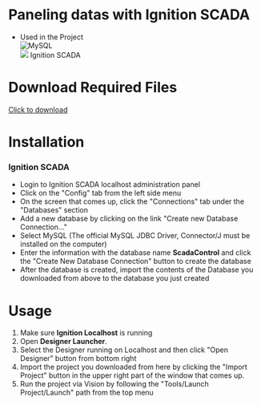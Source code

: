 # Paneling datas with Ignition SCADA
- Used in the Project <br>
![MySQL](https://img.shields.io/badge/mysql-%2300f.svg?style=for-the-badge&logo=mysql&logoColor=white)<br>
<img src="https://drive.google.com/uc?export=view&id=1PHXFxrpOvap8VZdaV-I6rNNcX8l73g_X"> Ignition SCADA

# Download Required Files

[Click to download](https://drive.google.com/file/d/1a8iJdmicHrn-rpxTV-oO7NkLOKPzUOgl/view?usp=share_link)

# Installation

<h3>Ignition SCADA</h3>
<ul>
  <li>Login to Ignition SCADA localhost administration panel</li>
  <li>Click on the "Config" tab from the left side menu</li>
  <li>On the screen that comes up, click the "Connections" tab under the "Databases" section</li>
  <li>Add a new database by clicking on the link "Create new Database Connection..."</li>
  <li>Select MySQL (The official MySQL JDBC Driver, Connector/J must be installed on the computer)</li>
  <li>Enter the information with the database name <strong>ScadaControl</strong> and click the "Create New Database Connection" button to create the database</li>
  <li>After the database is created, import the contents of the Database you downloaded from above to the database you just created</li>
</ul>

# Usage
<ol>
  <li>Make sure <strong>Ignition Localhost</strong> is running</li>
  <li>Open <strong>Designer Launcher</strong>. </li>
  <li>Select the Designer running on Localhost and then click "Open Designer" button from bottom right</li>
  <li>Import the project you downloaded from here by clicking the "Import Project" button in the upper right part of the window that comes up.</li>
  <li>Run the project via Vision by following the "Tools/Launch Project/Launch" path from the top menu</li>
</ol>
